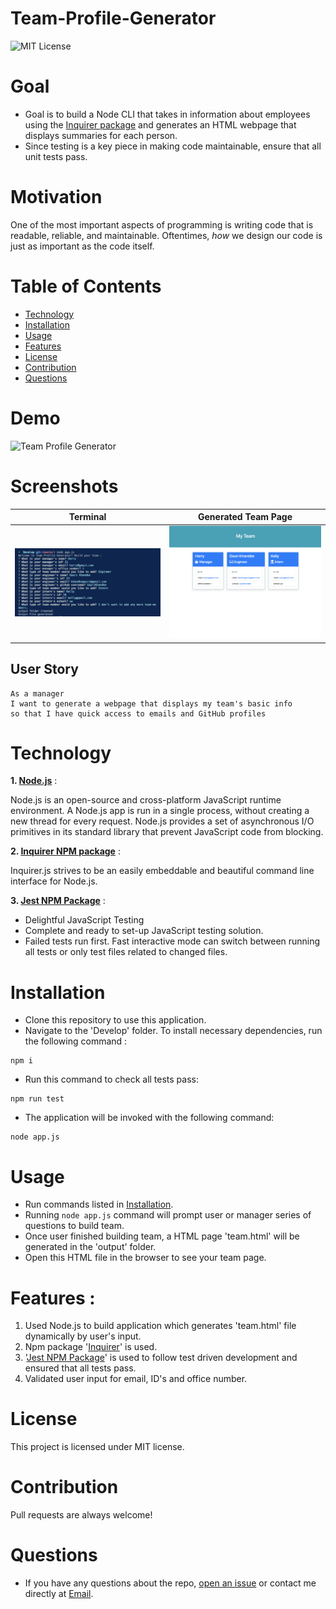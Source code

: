 # Team-Profile-Generator

![MIT License](https://img.shields.io/badge/license-MIT-green)

# Goal

* Goal is to build a Node CLI that takes in information about employees using the [Inquirer package](https://www.npmjs.com/package/inquirer) and generates an HTML webpage that displays summaries for each person.
* Since testing is a key piece in making code maintainable, ensure that all unit tests pass.


# Motivation

One of the most important aspects of programming is writing code that is readable, reliable, and maintainable. Oftentimes, *how* we design our code is just as important as the code itself.

# Table of Contents
* [Technology](#technology)
* [Installation](#installation)
* [Usage](#usage)
* [Features](#features)
* [License](#license)
* [Contribution](#contribution)
* [Questions](#questions)

# Demo
![Team Profile Generator](images/TeamProfileGenerator.gif)
# Screenshots

|Terminal|Generated Team Page
|--|--
|![Terminal](images/Terminal.png)|![HTML Team Page](images/TeamProfileGenerator.png)

## User Story

```
As a manager
I want to generate a webpage that displays my team's basic info
so that I have quick access to emails and GitHub profiles
```

# Technology

**1. [Node.js](https://nodejs.org/en/)** : 

Node.js is an open-source and cross-platform JavaScript runtime environment. A Node.js app is run in a single process, without creating a new thread for every request. Node.js provides a set of asynchronous I/O primitives in its standard library that prevent JavaScript code from blocking.

**2. [Inquirer NPM package](https://www.npmjs.com/package/inquirer)** :

Inquirer.js strives to be an easily embeddable and beautiful command line interface for Node.js. 

**3. [Jest NPM Package](https://www.npmjs.com/package/jest)** : 

* Delightful JavaScript Testing
* Complete and ready to set-up JavaScript testing solution.
* Failed tests run first. Fast interactive mode can switch between running all tests or only test files related to changed files.

# Installation 

* Clone this repository to use this application.
* Navigate to the 'Develop' folder. To install necessary dependencies, run the following command :

```
npm i
```

* Run this command to check all tests pass:

```
npm run test
```

* The application will be invoked with the following command:

```
node app.js
```

# Usage

* Run  commands listed in [Installation](#installation).
* Running `node app.js` command will prompt user or manager series of questions to build team.
* Once user finished building team, a HTML page 'team.html' will be generated in the 'output' folder.
* Open this HTML file in the browser to see your team page.

# Features : 

1. Used Node.js to build application which generates 'team.html' file dynamically by user's input.
2. Npm package '[Inquirer](https://www.npmjs.com/package/inquirer)' is used.
3. '[Jest NPM Package](https://www.npmjs.com/package/jest)' is used to follow test driven development and ensured that all tests pass.
4. Validated user input for email, ID's and office number.

# License

This project is licensed under MIT license.

# Contribution

Pull requests are always welcome!

# Questions
* If you have any questions about the repo, 
[open an issue](https://github.com/GauriKhandke/Team-Profile-Generator/issues) 
or contact me directly at [Email](mailto:khandkegauri@gmail.com). 
